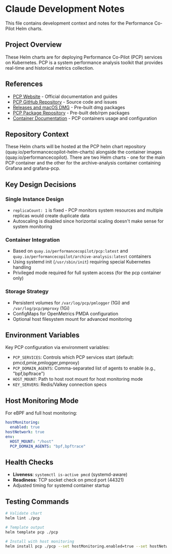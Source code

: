 # Claude Development Notes

This file contains development context and notes for the Performance Co-Pilot Helm charts.

## Project Overview

These Helm charts are for deploying Performance Co-Pilot (PCP) services on Kubernetes. PCP is a system performance analysis toolkit that provides real-time and historical metrics collection.

## References

- [PCP Website](https://pcp.io) - Official documentation and guides
- [PCP GitHub Repository](https://github.com/performancecopilot/pcp) - Source code and issues
- [Releases and macOS DMG](https://github.com/performancecopilot/pcp/releases) - Pre-built dmg packages
- [PCP Package Repository](https://packagecloud.io/performancecopilot/pcp) - Pre-built deb/rpm packages
- [Container Documentation](https://github.com/performancecopilot/pcp/blob/main/build/containers/README.md) - PCP containers usage and configuration

## Repository Context

These Helm charts will be hosted at the PCP helm chart repository (quay.io/performancecopilot-helm-charts) alongside the container images (quay.io/performancecopilot).  There are two Helm charts - one for the main PCP container and the other for the archive-analysis container containing Grafana and grafana-pcp.

## Key Design Decisions

### Single Instance Design
- `replicaCount: 1` is fixed - PCP monitors system resources and multiple replicas would create duplicate data
- Autoscaling is disabled since horizontal scaling doesn't make sense for system monitoring

### Container Integration
- Based on `quay.io/performancecopilot/pcp:latest` and `quay.io/performancecopilot/archive-analysis:latest` containers
- Using systemd init (`/usr/sbin/init`) requiring special Kubernetes handling
- Privileged mode required for full system access (for the pcp container only)

### Storage Strategy
- Persistent volumes for `/var/log/pcp/pmlogger` (1Gi) and `/var/log/pcp/pmproxy` (1Gi)
- ConfigMaps for OpenMetrics PMDA configuration
- Optional host filesystem mount for advanced monitoring

## Environment Variables

Key PCP configuration via environment variables:
- `PCP_SERVICES`: Controls which PCP services start (default: pmcd,pmie,pmlogger,pmproxy)
- `PCP_DOMAIN_AGENTS`: Comma-separated list of agents to enable (e.g., "bpf,bpftrace")
- `HOST_MOUNT`: Path to host root mount for host monitoring mode
- `KEY_SERVERS`: Redis/Valkey connection specs

## Host Monitoring Mode

For eBPF and full host monitoring:
```yaml
hostMonitoring:
  enabled: true
hostNetwork: true
env:
  HOST_MOUNT: "/host"
  PCP_DOMAIN_AGENTS: "bpf,bpftrace"
```

## Health Checks

- **Liveness**: `systemctl is-active pmcd` (systemd-aware)
- **Readiness**: TCP socket check on pmcd port (44321)
- Adjusted timing for systemd container startup

## Testing Commands

```bash
# Validate chart
helm lint ./pcp

# Template output
helm template pcp ./pcp

# Install with host monitoring
helm install pcp ./pcp --set hostMonitoring.enabled=true --set hostNetwork=true --set env.HOST_MOUNT="/host"
```
